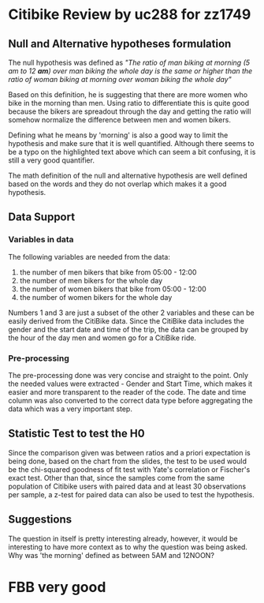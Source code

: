 # Citibike Review by uc288 for zz1749

## Null and Alternative hypotheses formulation

The null hypothesis was defined as *"The ratio of man biking at morning (5 am to 12 **am**) over man biking the whole day is the same or higher than the ratio of woman biking at morning over woman biking the whole day"*

Based on this definition, he is suggesting that there are more women who bike in the morning than men. Using ratio to differentiate this is quite good because the bikers are spreadout through the day and getting the ratio will somehow normalize the difference between men and women bikers.

Defining what he means by 'morning' is also a good way to limit the hypothesis and make sure that it is well quantified. Although there seems to be a typo on the highlighted text above which can seem a bit confusing, it is still a very good quantifier.

The math definition of the null and alternative hypothesis are well defined based on the words and they do not overlap which makes it a good hypothesis.

## Data Support
### Variables in data
The following variables are needed from the data:
1. the number of men bikers that bike from 05:00 - 12:00
2. the number of men bikers for the whole day
3. the number of women bikers that bike from 05:00 - 12:00
4. the number of women bikers for the whole day

Numbers 1 and 3 are just a subset of the other 2 variables and these can be easily derived from the CitiBike data. Since the CitiBike data includes the gender and the start date and time of the trip, the data can be grouped by the hour of the day men and women go for a CitiBike ride.

### Pre-processing
The pre-processing done was very concise and straight to the point. Only the needed values were extracted - Gender and Start Time, which makes it easier and more transparent to the reader of the code. The date and time column was also converted to the correct data type before aggregating the data which was a very important step.

## Statistic Test to test the H0
Since the comparison given was between ratios and a priori expectation is being done, based on the chart from the slides, the test to be used would be the chi-squared goodness of fit test with Yate's correlation or Fischer's exact test. Other than that, since the samples come from the same population of Citibike users with paired data and at least 30 observations per sample, a z-test for paired data can also be used to test the hypothesis.

## Suggestions
The question in itself is pretty interesting already, however, it would be interesting to have more context as to why the question was being asked. Why was 'the morning' defined as between 5AM and 12NOON? 

# FBB very good
